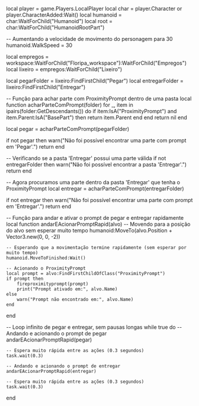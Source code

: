 local player = game.Players.LocalPlayer
local char = player.Character or player.CharacterAdded:Wait()
local humanoid = char:WaitForChild("Humanoid")
local root = char:WaitForChild("HumanoidRootPart")

-- Aumentando a velocidade de movimento do personagem para 30
humanoid.WalkSpeed = 30

local empregos = workspace:WaitForChild("Floripa_workspace"):WaitForChild("Empregos")
local lixeiro = empregos:WaitForChild("Lixeiro")

local pegarFolder = lixeiro:FindFirstChild("Pegar")
local entregarFolder = lixeiro:FindFirstChild("Entregar")

-- Função para achar parte com ProximityPrompt dentro de uma pasta
local function acharParteComPrompt(folder)
	for _, item in ipairs(folder:GetDescendants()) do
		if item:IsA("ProximityPrompt") and item.Parent:IsA("BasePart") then
			return item.Parent
		end
	end
	return nil
end

local pegar = acharParteComPrompt(pegarFolder)

if not pegar then
	warn("Não foi possível encontrar uma parte com prompt em 'Pegar'.")
	return
end

-- Verificando se a pasta 'Entregar' possui uma parte válida
if not entregarFolder then
	warn("Não foi possível encontrar a pasta 'Entregar'.")
	return
end

-- Agora procuramos uma parte dentro da pasta 'Entregar' que tenha o ProximityPrompt
local entregar = acharParteComPrompt(entregarFolder)

if not entregar then
	warn("Não foi possível encontrar uma parte com prompt em 'Entregar'.")
	return
end

-- Função para andar e ativar o prompt de pegar e entregar rapidamente
local function andarEAcionarPromptRapid(alvo)
	-- Movendo para a posição do alvo sem esperar muito tempo
	humanoid:MoveTo(alvo.Position + Vector3.new(0, 0, -2))

	-- Esperando que a movimentação termine rapidamente (sem esperar por muito tempo)
	humanoid.MoveToFinished:Wait()

	-- Acionando o ProximityPrompt
	local prompt = alvo:FindFirstChildOfClass("ProximityPrompt")
	if prompt then
		fireproximityprompt(prompt)
		print("Prompt ativado em:", alvo.Name)
	else
		warn("Prompt não encontrado em:", alvo.Name)
	end
end

-- Loop infinito de pegar e entregar, sem pausas longas
while true do
	-- Andando e acionando o prompt de pegar
	andarEAcionarPromptRapid(pegar)

	-- Espera muito rápida entre as ações (0.3 segundos)
	task.wait(0.3) 

	-- Andando e acionando o prompt de entregar
	andarEAcionarPromptRapid(entregar)

	-- Espera muito rápida entre as ações (0.3 segundos)
	task.wait(0.3)
end
